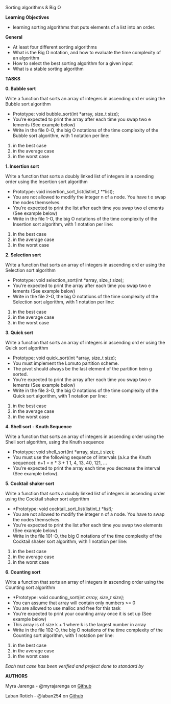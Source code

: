 Sorting algorithms & Big O

**Learning Objectives**
- learning sorting algorithms that puts elements of a list into an order.

**General**
- At least four different sorting algorithms
- What is the Big O notation, and how to evaluate the time complexity of an algorithm
- How to select the best sorting algorithm for a given input
- What is a stable sorting algorithm

**TASKS**


**0. Bubble sort**

Write a function that sorts an array of integers in ascending ord er using the Bubble sort algorithm

- Prototype: void bubble_sort(int *array, size_t size);
- You’re expected to print the array after each time you swap two e lements (See example below)
- Write in the file 0-O, the big O notations of the time complexity of the Bubble sort algorithm, with 1 notation per line:

1. in the best case
2. in the average case
3. in the worst case


**1. Insertion sort**

Write a function that sorts a doubly linked list of integers in a scending order using the Insertion sort algorithm

- Prototype: void insertion_sort_list(listint_t **list);
- You are not allowed to modify the integer n of a node. You have t o swap the nodes themselves.
- You’re expected to print the list after each time you swap two el ements (See example below)
- Write in the file 1-O, the big O notations of the time complexity of the Insertion sort algorithm, with 1 notation per line:

1. in the best case
2. in the average case
3. in the worst case


**2. Selection sort**

Write a function that sorts an array of integers in ascending ord er using the Selection sort algorithm

- Prototype: void selection_sort(int *array, size_t size);
- You’re expected to print the array after each time you swap two e lements (See example below)
- Write in the file 2-O, the big O notations of the time complexity of the Selection sort algorithm, with 1 notation per line:

1. in the best case
2. in the average case
3. in the worst case


**3. Quick sort**

Write a function that sorts an array of integers in ascending ord er using the Quick sort algorithm

- Prototype: void quick_sort(int *array, size_t size);
- You must implement the Lomuto partition scheme.
- The pivot should always be the last element of the partition bein g sorted.
- You’re expected to print the array after each time you swap two e lements (See example below)
- Write in the file 3-O, the big O notations of the time complexity of the Quick sort algorithm, with 1 notation per line:

1. in the best case
2. in the average case
3. in the worst case


**4. Shell sort - Knuth Sequence**

Write a function that sorts an array of integers in ascending order using the Shell sort algorithm, using the Knuth sequence

- Prototype: void shell_sort(int *array, size_t size);
- You must use the following sequence of intervals (a.k.a the Knuth sequence):
n+1 = n * 3 + 1
1, 4, 13, 40, 121, ...
- You’re expected to print the array each time you decrease the interval (See example below).

**5. Cocktail shaker sort**

Write a function that sorts a doubly linked list of integers in ascending order using the Cocktail shaker sort algorithm

- *Prototype: void cocktail_sort_list(listint_t **list);*
- You are not allowed to modify the integer n of a node. You have to swap the nodes themselves.
- You’re expected to print the list after each time you swap two elements (See example below)
- Write in the file 101-O, the big O notations of the time complexity of the Cocktail shaker sort algorithm, with 1 notation per line:

1. in the best case
2. in the average case
3. in the worst case


**6. Counting sort**

Write a function that sorts an array of integers in ascending order using the Counting sort algorithm

- *Prototype: void counting_sort(int *array, size_t size);*
- You can assume that array will contain only numbers >= 0
- You are allowed to use malloc and free for this task
- You’re expected to print your counting array once it is set up (See example below)
- This array is of size k + 1 where k is the largest number in array
- Write in the file 102-O, the big O notations of the time complexity of the Counting sort algorithm, with 1 notation per line:

1. in the best case
2. in the average case
3. in the worst case

*Each test case has been verified and project done to standard by*

**AUTHORS**

Myra Jarenga - @myrajarenga on   [Github](https://github.com/myrajarenga "Github")

Laban Rotich - @laban254 on  [Github](https://github.com/myrajarenga "Github")
